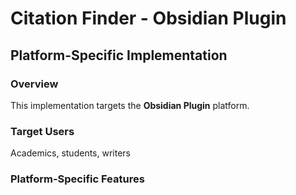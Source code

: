 # Citation Finder - Obsidian Plugin

## Platform-Specific Implementation

### Overview
This implementation targets the **Obsidian Plugin** platform.

### Target Users
Academics, students, writers

### Platform-Specific Features
